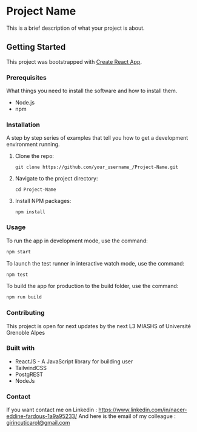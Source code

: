 # Project Name

This is a brief description of what your project is about.

## Getting Started

This project was bootstrapped with [Create React App](https://github.com/facebook/create-react-app).

### Prerequisites

What things you need to install the software and how to install them.

- Node.js
- npm

### Installation

A step by step series of examples that tell you how to get a development environment running.

1. Clone the repo:
    ```
    git clone https://github.com/your_username_/Project-Name.git
    ```
2. Navigate to the project directory:
    ```
    cd Project-Name
    ```
3. Install NPM packages:
    ```
    npm install
    ```
### Usage

To run the app in development mode, use the command: 
```sh
npm start
```
To launch the test runner in interactive watch mode, use the command:
```sh
npm test
```
To build the app for production to the build folder, use the command:
```sh
npm run build
```
### Contributing
This project is open for next updates by the next L3 MIASHS of Université Grenoble Alpes

### Built with
- ReactJS - A JavaScript library for building user
- TailwindCSS
- PostgREST
- NodeJs

### Contact
If you want contact me on Linkedin : https://www.linkedin.com/in/nacer-eddine-fardous-1a9a95233/
And here is the email of my colleague : girincuticarol@gmail.com